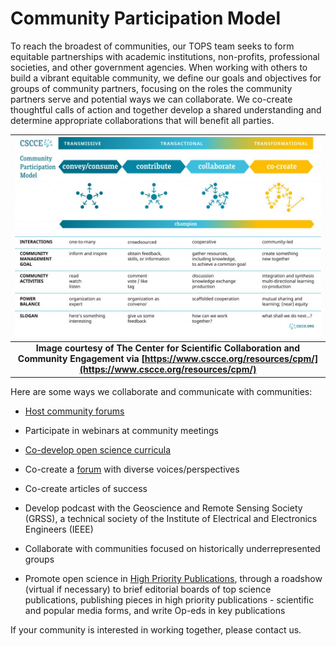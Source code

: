 # Community Participation Model 
To reach the broadest of communities, our TOPS team seeks to form equitable partnerships with academic institutions, non-profits, professional societies, and other government agencies. When working with others to build a vibrant equitable community, we define our goals and objectives for groups of community partners, focusing on the roles the community partners serve and potential ways we can collaborate. We co-create thoughtful calls of action and together develop a shared understanding and determine appropriate collaborations that will benefit all parties. 

| ![CSCCE_CPM_Final_with-logo-01-1024x668.jpg](../../Assets/Repository/Outreach/CSCCE_CPM_Final_with-logo-01-1024x668.jpg) |
|:--:|
| <b>Image courtesy of The Center for Scientific Collaboration and Community Engagement via [https://www.cscce.org/resources/cpm/](https://www.cscce.org/resources/cpm/)</b>|

Here are some ways we collaborate and communicate with communities:

 - [Host community forums](/docs/Area1_Engagement/Community_Forums/readme.md)

 - Participate in webinars at community meetings

 - [Co-develop open science curricula](/docs/Area2_Capacity_Sharing/OpenCore/readme.md)

 - Co-create a [forum](https://github.com/nasa/Transform-to-Open-Science/discussions) with diverse voices/perspectives

 - Co-create articles of success

 - Develop podcast with the Geoscience and Remote Sensing Society (GRSS), a technical society of the Institute of Electrical and Electronics Engineers (IEEE)

 - Collaborate with communities focused on historically underrepresented groups

 - Promote open science in [High Priority Publications](/docs/Area1_Engagement/Outreach/tops_publications.md), through a roadshow (virtual if necessary) to brief editorial boards of top science publications, publishing pieces in high priority publications - scientific and popular media forms, and write Op-eds in key publications

If your community is interested in working together, please contact us.
